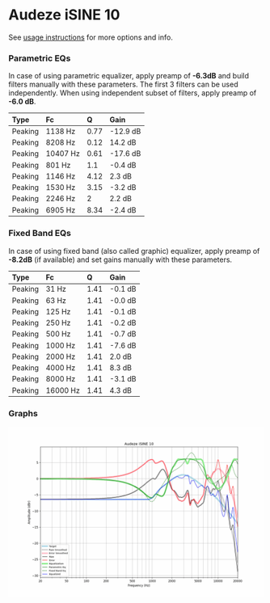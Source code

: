 # Audeze iSINE 10
See [usage instructions](https://github.com/jaakkopasanen/AutoEq#usage) for more options and info.

### Parametric EQs
In case of using parametric equalizer, apply preamp of **-6.3dB** and build filters manually
with these parameters. The first 3 filters can be used independently.
When using independent subset of filters, apply preamp of **-6.0 dB**.

| Type    | Fc       |    Q | Gain     |
|:--------|:---------|:-----|:---------|
| Peaking | 1138 Hz  | 0.77 | -12.9 dB |
| Peaking | 8208 Hz  | 0.12 | 14.2 dB  |
| Peaking | 10407 Hz | 0.61 | -17.6 dB |
| Peaking | 801 Hz   | 1.1  | -0.4 dB  |
| Peaking | 1146 Hz  | 4.12 | 2.3 dB   |
| Peaking | 1530 Hz  | 3.15 | -3.2 dB  |
| Peaking | 2246 Hz  | 2    | 2.2 dB   |
| Peaking | 6905 Hz  | 8.34 | -2.4 dB  |

### Fixed Band EQs
In case of using fixed band (also called graphic) equalizer, apply preamp of **-8.2dB**
(if available) and set gains manually with these parameters.

| Type    | Fc       |    Q | Gain    |
|:--------|:---------|:-----|:--------|
| Peaking | 31 Hz    | 1.41 | -0.1 dB |
| Peaking | 63 Hz    | 1.41 | -0.0 dB |
| Peaking | 125 Hz   | 1.41 | -0.1 dB |
| Peaking | 250 Hz   | 1.41 | -0.2 dB |
| Peaking | 500 Hz   | 1.41 | -0.7 dB |
| Peaking | 1000 Hz  | 1.41 | -7.6 dB |
| Peaking | 2000 Hz  | 1.41 | 2.0 dB  |
| Peaking | 4000 Hz  | 1.41 | 8.3 dB  |
| Peaking | 8000 Hz  | 1.41 | -3.1 dB |
| Peaking | 16000 Hz | 1.41 | 4.3 dB  |

### Graphs
![](./Audeze%20iSINE%2010.png)